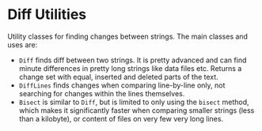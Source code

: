 Diff Utilities
==============

Utility classes for finding changes between strings. The main classes and uses
are:

- `Diff` finds diff between two strings. It is pretty advanced and can find minute
  differences in pretty long strings like data files etc. Returns a change set with
  equal, inserted and deleted parts of the text.
- `DiffLines` finds changes when comparing line-by-line only, not searching for changes
  within the lines themselves.
- `Bisect` is similar to `Diff`, but is limited to only using the `bisect` method, which
  makes it significantly faster when comparing smaller strings (less than a kilobyte),
  or content of files on very few very long lines.
